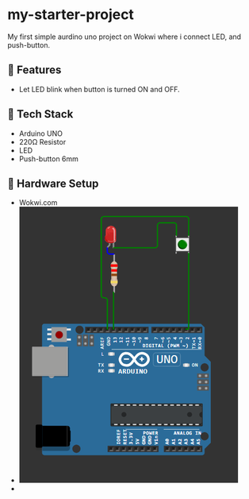 # my-starter-project
My first simple aurdino uno project on Wokwi where i connect LED, and push-button.

## 🤖 Features
- Let LED blink when button is turned ON and OFF.

## 🔧 Tech Stack
- Arduino UNO
- 220Ω Resistor
- LED
- Push-button 6mm

## 🔌 Hardware Setup
- Wokwi.com
- ![Breadboard Setup](docs/images/BreadboardSetup.png)
- 
